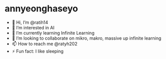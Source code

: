 # annyeonghaseyo

- 👋 Hi, I’m @ratih14
- 👀 I’m interested in AI
- 🌱 I’m currently learning Infinite Learning
- 💞️ I’m looking to collaborate on mikro, makro, massive up infinite learning
- 📫 How to reach me @ratyh202
- ⚡ Fun fact: I like sleeping
